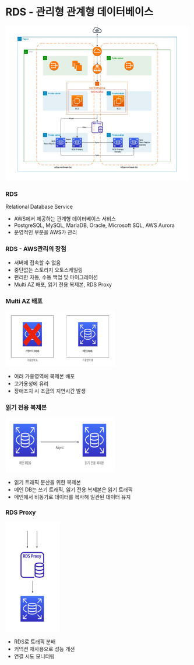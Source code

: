 # RDS - 관리형 관계형 데이터베이스

![구성도](../../img/구성도.png)


### RDS

Relational Database Service

- AWS에서 제공하는 관계형 데이터베이스 서비스
- PostgreSQL, MySQL, MariaDB, Oracle, Microsoft SQL, AWS Aurora
- 운영적인 부분을 AWS가 관리

### RDS - AWS관리의 장점

- 서버에 접속할 수 없음
- 중단없는 스토리지 오토스케일링
- 편리한 자동, 수동 백업 및 마이그레이션
- Multi AZ 배포, 읽기 전용 복제본, RDS Proxy

### Multi AZ 배포

<img src="../../img/Multi AZ 다이어그램.png" width="300" height="150"> 


- 여러 가용영역에 복제본 배포
- 고가용성에 유리
- 장애조치 시 조금의 지연시간 발생

### 읽기 전용 복제본

<img src="../../img/읽기 전용 복재본 다이어그램.png" width="300" height="150"> 


- 읽기 트래픽 분산을 위한 복제본
- 메인 DB는 쓰기 트래픽, 읽기 전용 복제본은 읽기 트래픽
- 메인에서 비동기로 데이터를 복사해 일관된 데이터 유지

### RDS Proxy

<img src="../../img/RDS Proxy 다이어그램.png" width="150" height="300"> 


- RDS로 트래픽 분배
- 커넥션 재사용으로 성능 개선
- 연결 시도 모니터링